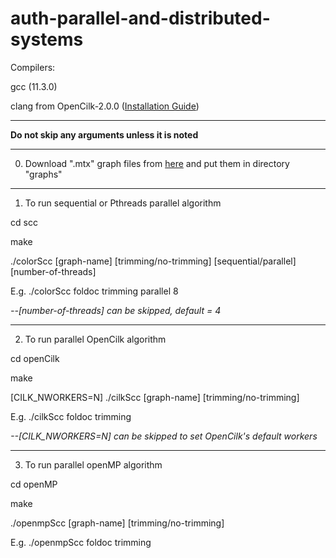# auth-parallel-and-distributed-systems

Compilers:

gcc (11.3.0)

clang from OpenCilk-2.0.0 ([Installation Guide](https://www.opencilk.org/doc/users-guide/install/))

---

**Do not skip any arguments unless it is noted**

---

0. Download ".mtx" graph files from [here](https://suitesparse-collection-website.herokuapp.com/) and put them in directory "graphs"

---

1. To run sequential or Pthreads parallel algorithm

cd scc

make

./colorScc [graph-name] [trimming/no-trimming] [sequential/parallel] [number-of-threads]

E.g. ./colorScc foldoc trimming parallel 8

*--[number-of-threads] can be skipped, default = 4*

---

2. To run parallel OpenCilk algorithm

cd openCilk

make

[CILK_NWORKERS=N] ./cilkScc [graph-name] [trimming/no-trimming]

E.g. ./cilkScc foldoc trimming

*--[CILK_NWORKERS=N] can be skipped to set OpenCilk's default workers*

---

3. To run parallel openMP algorithm

cd openMP

make

./openmpScc [graph-name] [trimming/no-trimming]

E.g. ./openmpScc foldoc trimming
